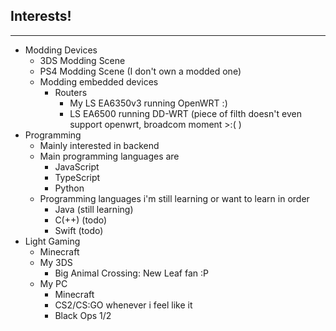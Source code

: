 ## Interests!

---

- Modding Devices
  - 3DS Modding Scene
  - PS4 Modding Scene (I don't own a modded one)
  - Modding embedded devices
    - Routers
      - My LS EA6350v3 running OpenWRT :)
      - LS EA6500 running DD-WRT (piece of filth doesn't even support openwrt, broadcom moment >:( )
- Programming
  - Mainly interested in backend
  - Main programming languages are
    - JavaScript
    - TypeScript
    - Python
  - Programming languages i'm still learning or want to learn in order
    - Java (still learning)
    - C(++) (todo)
    - Swift (todo)
- Light Gaming
  - Minecraft
  - My 3DS
    - Big Animal Crossing: New Leaf fan :P
  - My PC
    - Minecraft
    - CS2/CS:GO whenever i feel like it
    - Black Ops 1/2

